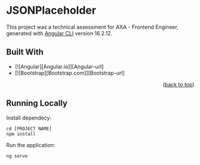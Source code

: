 # JSONPlaceholder

This project was a technical assessment for AXA - Frontend Engineer, generated with [Angular CLI](https://github.com/angular/angular-cli) version 16.2.12.

## Built With

* [![Angular][Angular.io]][Angular-url]
* [![Bootstrap][Bootstrap.com]][Bootstrap-url]

<p align="right">(<a href="#readme-top">back to top</a>)</p>

## Running Locally

Install dependecy:

```
cd [PROJECT NAME]
npm install
```

Run the application:

```
ng serve
```

